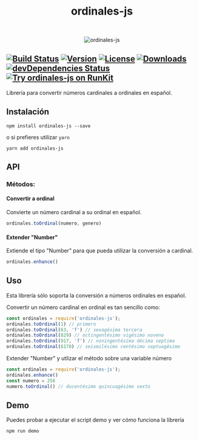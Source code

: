 <h1 align="center"> ordinales-js </h1> <br>

<p align="center">
    <img alt="ordinales-js" title="ordinales-js" src="https://i.imgur.com/yBevw0u.png">
</p>

[![Build Status](https://travis-ci.org/AndresSaa/ordinales-js.svg?branch=master)](https://travis-ci.org/AndresSaa/ordinales-js)
[![Version](https://img.shields.io/npm/v/ordinales-js.svg)](https://www.npmjs.com/package/ordinales-js)
[![License](https://img.shields.io/npm/l/ordinales-js.svg)](https://www.npmjs.com/package/ordinales-js)
[![Downloads](https://img.shields.io/npm/dm/ordinales-js.svg)](https://npmcharts.com/compare/ordinales-js?minimal=true)
[![devDependencies Status](https://david-dm.org/AndresSaa/ordinales-js/dev-status.svg)](https://david-dm.org/AndresSaa/ordinales-js?type=dev)
[![Try ordinales-js on RunKit](https://badge.runkitcdn.com/ordinales-js.svg)](https://npm.runkit.com/ordinales-js)
---
Librería para convertir números cardinales a ordinales en español.

## Instalación
```
npm install ordinales-js --save
```
o si prefieres utilizar `yarn`
```
yarn add ordinales-js
```

## API
### Métodos:
#### Convertir a ordinal
Convierte un número cardinal a su ordinal en español.
```javascript
ordinales.toOrdinal(numero, genero)
```
#### Extender "Number"
Extiende el tipo "Number" para que pueda utilizar la conversión a cardinal.
```javascript
ordinales.enhance()
```

## Uso
Esta librería sólo soporta la conversión a números ordinales en español.

Convertir un número cardinal en ordinal es tan sencillo como:
```javascript
const ordinales = require('ordinales-js');
ordinales.toOrdinal(1) // primero
ordinales.toOrdinal(63, 'f') // sexagésima tercera
ordinales.toOrdinal(829) // octingentésimo vigésimo noveno
ordinales.toOrdinal(917, 'f') // noningentésima décima septima
ordinales.toOrdinal(6170) // seismilésimo centésimo septuagésimo
```

Extender "Number" y utlizar el método sobre una variable número
```javascript
const ordinales = require('ordinales-js');
ordinales.enhance()
const numero = 256
numero.toOrdinal() // ducentésimo quincuagésimo sexto
```

## Demo
Puedes probar a ejecutar el script demo y ver cómo funciona la librería
```
npm run demo
```
